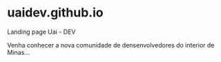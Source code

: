 # uaidev.github.io

Landing page Uai - DEV

Venha conhecer a nova comunidade de densenvolvedores do interior de Minas... 
